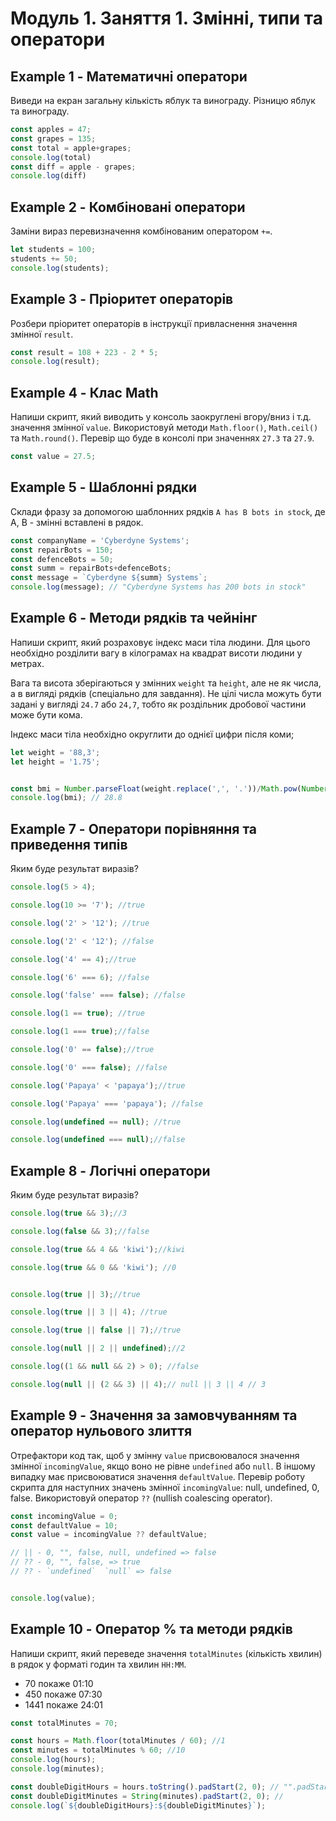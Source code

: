 # Модуль 1. Заняття 1. Змінні, типи та оператори

## Example 1 - Математичні оператори

Виведи на екран загальну кількість яблук та винограду. Різницю яблук та винограду.

```js
const apples = 47;
const grapes = 135;
const total = apple+grapes;
console.log(total)
const diff = apple - grapes;
console.log(diff)
```

## Example 2 - Комбіновані оператори

Заміни вираз перевизначення комбінованим оператором `+=`.

```js
let students = 100;
students += 50;
console.log(students);
```

## Example 3 - Пріоритет операторів

Розбери пріоритет операторів в інструкції привласнення значення змінної
`result`.

```js
const result = 108 + 223 - 2 * 5;
console.log(result);
```

## Example 4 - Клас Math

Напиши скрипт, який виводить у консоль заокруглені вгору/вниз і т.д. значення
змінної `value`. Використовуй методи `Math.floor()`, `Math.ceil()` та
`Math.round()`. Перевір що буде в консолі при значеннях `27.3` та `27.9`.

```js
const value = 27.5;
```

## Example 5 - Шаблонні рядки

Склади фразу за допомогою шаблонних рядків `A has B bots in stock`, де A, B -
змінні вставлені в рядок.

```js
const companyName = 'Cyberdyne Systems';
const repairBots = 150;
const defenceBots = 50;
const summ = repairBots+defenceBots;
const message = `Cyberdyne ${summ} Systems`;
console.log(message); // "Cyberdyne Systems has 200 bots in stock"
```

## Example 6 - Методи рядків та чейнінг

Напиши скрипт, який розраховує індекс маси тіла людини. Для цього
необхідно розділити вагу в кілограмах на квадрат висоти людини у метрах.

Вага та висота зберігаються у змінних `weight` та `height`, але не як числа, а в
вигляді рядків (спеціально для завдання). Не цілі числа можуть бути задані у вигляді
`24.7` або `24,7`, тобто як роздільник дробової частини може бути
кома.

Індекс маси тіла необхідно округлити до однієї цифри після коми;

```js
let weight = '88,3';
let height = '1.75';


const bmi = Number.parseFloat(weight.replace(',', '.'))/Math.pow(Number.parseFloat(height), 2);
console.log(bmi); // 28.8
```

## Example 7 - Оператори порівняння та приведення типів

Яким буде результат виразів?

```js
console.log(5 > 4);

console.log(10 >= '7'); //true

console.log('2' > '12'); //true

console.log('2' < '12'); //false

console.log('4' == 4);//true

console.log('6' === 6); //false

console.log('false' === false); //false

console.log(1 == true); //true

console.log(1 === true);//false

console.log('0' == false);//true

console.log('0' === false); //false

console.log('Papaya' < 'papaya');//true

console.log('Papaya' === 'papaya'); //false

console.log(undefined == null); //true

console.log(undefined === null);//false
```

## Example 8 - Логічні оператори

Яким буде результат виразів?

```js
console.log(true && 3);//3

console.log(false && 3);//false

console.log(true && 4 && 'kiwi');//kiwi

console.log(true && 0 && 'kiwi'); //0


console.log(true || 3);//true

console.log(true || 3 || 4); //true

console.log(true || false || 7);//true

console.log(null || 2 || undefined);//2

console.log((1 && null && 2) > 0); //false

console.log(null || (2 && 3) || 4);// null || 3 || 4 // 3
```

## Example 9 - Значення за замовчуванням та оператор нульового злиття

Отрефактори код так, щоб у змінну `value` присвоювалося значення
змінної `incomingValue`, якщо воно не рівне `undefined` або `null`. В
іншому випадку має присвоюватися значення `defaultValue`. Перевір роботу
скрипта для наступних значень змінної `incomingValue`: null, undefined, 0,
false. Використовуй оператор `??` (nullish coalescing operator).

```js
const incomingValue = 0;
const defaultValue = 10;
const value = incomingValue ?? defaultValue;

// || - 0, "", false, null, undefined => false
// ?? - 0, "", false, => true
// ?? - `undefined`  `null` => false


console.log(value);
```

## Example 10 - Оператор % та методи рядків

Напиши скрипт, який переведе значення `totalMinutes` (кількість хвилин) в
рядок у форматі годин та хвилин `HH:MM`.

- 70 покаже 01:10
- 450 покаже 07:30
- 1441 покаже 24:01

```js
const totalMinutes = 70;

const hours = Math.floor(totalMinutes / 60); //1
const minutes = totalMinutes % 60; //10
console.log(hours);
console.log(minutes);

const doubleDigitHours = hours.toString().padStart(2, 0); // "".padStart(2, 0) => "00"
const doubleDigitMinutes = String(minutes).padStart(2, 0); //
console.log(`${doubleDigitHours}:${doubleDigitMinutes}`);
```
